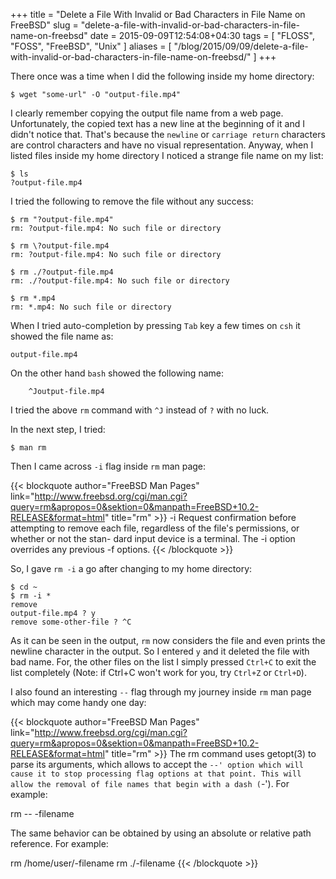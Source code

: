 +++
title = "Delete a File With Invalid or Bad Characters in File Name on FreeBSD"
slug = "delete-a-file-with-invalid-or-bad-characters-in-file-name-on-freebsd"
date = 2015-09-09T12:54:08+04:30
tags = [ "FLOSS", "FOSS", "FreeBSD", "Unix" ]
aliases = [ "/blog/2015/09/09/delete-a-file-with-invalid-or-bad-characters-in-file-name-on-freebsd/" ]
+++

There once was a time when I did the following inside my home directory:

```
$ wget "some-url" -O "output-file.mp4"
```

I clearly remember copying the output file name from a web page. Unfortunately, the copied text has a new line at the beginning of it and I didn't notice that. That's because the <code>newline</code> or <code>carriage return</code> characters are control characters and have no visual representation. Anyway, when I listed files inside my home directory I noticed a strange file name on my list:

```
$ ls
?output-file.mp4
```

<!--more-->

I tried the following to remove the file without any success:

```
$ rm "?output-file.mp4"
rm: ?output-file.mp4: No such file or directory

$ rm \?output-file.mp4
rm: ?output-file.mp4: No such file or directory

$ rm ./?output-file.mp4
rm: ./?output-file.mp4: No such file or directory

$ rm *.mp4
rm: *.mp4: No such file or directory
```

When I tried auto-completion by pressing <code>Tab</code> key a few times on <code>csh</code> it showed the file name as:

```
output-file.mp4
```

On the other hand <code>bash</code> showed the following name:

```
    ^Joutput-file.mp4
```

I tried the above <code>rm</code> command with <code>^J</code> instead of <code>?</code> with no luck.

In the next step, I tried:

```
$ man rm
```

Then I came across <code>-i</code> flag inside <code>rm</code> man page:

{{< blockquote author="FreeBSD Man Pages" link="http://www.freebsd.org/cgi/man.cgi?query=rm&apropos=0&sektion=0&manpath=FreeBSD+10.2-RELEASE&format=html" title="rm" >}}
-i      Request confirmation before attempting to remove each file,
        regardless of the file's permissions, or whether or not the stan-
        dard input device is a terminal. The -i option overrides any
        previous -f options.
{{< /blockquote >}}

So, I gave <code>rm -i</code> a go after changing to my home directory:

```
$ cd ~
$ rm -i *
remove
output-file.mp4 ? y
remove some-other-file ? ^C
```

As it can be seen in the output, <code>rm</code> now considers the file and even prints the newline character in the output. So I entered <code>y</code> and it deleted the file with bad name. For, the other files on the list I simply pressed <code>Ctrl+C</code> to exit the list completely (Note: if Ctrl+C won't work for you, try <code>Ctrl+Z</code> or <code>Ctrl+D</code>).

I also found an interesting <code>--</code> flag through my journey inside <code>rm</code> man page which may come handy one day:

{{< blockquote author="FreeBSD Man Pages" link="http://www.freebsd.org/cgi/man.cgi?query=rm&apropos=0&sektion=0&manpath=FreeBSD+10.2-RELEASE&format=html" title="rm" >}}
The rm command uses getopt(3) to parse its arguments, which allows to
accept the `--' option which will cause it to stop processing flag
options at that point. This will allow the removal of file names that
begin with a dash (`-'). For example:

rm -- -filename

The same behavior can be obtained by using an absolute or relative path
reference. For example:

rm /home/user/-filename
rm ./-filename
{{< /blockquote >}}
